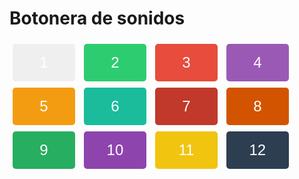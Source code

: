 <!DOCTYPE html>
<html>
<head>
  <title>Botonera de sonidos</title>
  <style>
    /* CSS styles for buttons */
    .numbered-button {
      font-size: 24px; /* set the font size */
      width: 100px; /* set the width */
      height: 60px; /* set the height */
      margin: 5px; /* add margin between buttons */
      color: #fff; /* set the text color */
      border: none; /* remove button borders */
      border-radius: 5px; /* add border radius for rounded edges */
    }

    /* Custom background colors for each button */
    #button1 {
      background-color: #3498db; /* set the background color */
    }

    #button2 {
      background-color: #2ecc71; /* set the background color */
    }

    #button3 {
      background-color: #e74c3c; /* set the background color */
    }

    #button4 {
      background-color: #9b59b6; /* set the background color */
    }

    #button5 {
      background-color: #f39c12; /* set the background color */
    }

    #button6 {
      background-color: #1abc9c; /* set the background color */
    }

    /* Custom background colors for the additional buttons */
    #button7 {
      background-color: #c0392b; /* set the background color */
    }

    #button8 {
      background-color: #d35400; /* set the background color */
    }

    #button9 {
      background-color: #27ae60; /* set the background color */
    }

    #button10 {
      background-color: #8e44ad; /* set the background color */
    }

    #button11 {
      background-color: #f1c40f; /* set the background color */
    }

    #button12 {
      background-color: #2c3e50; /* set the background color */
    }
  </style>
  <script>
    // JavaScript code to play sounds when buttons are clicked
    function playSound(soundFile) {
      var audio = new Audio(soundFile);
      audio.play();
    }
  </script>
</head>
<body>
  <h1>Botonera de sonidos</h1>
  <button id="button1" class="numbered-button" onclick="playSound('Metal Crash.mp3')">1</button>
  <button id="button2" class="numbered-button" onclick="playSound('Plastic Object Dropping.mp3')">2</button>
  <button id="button3" class="numbered-button" onclick="playSound('Tearing Crunch.mp3')">3</button>
  <button id="button4" class="numbered-button" onclick="playSound('Water Splash on Cement Series.mp3')">4</button>
  <button id="button5" class="numbered-button" onclick="playSound('Wineglass On Wood Soft.mp3')">5</button>
  <button id="button6" class="numbered-button" onclick="playSound('Woodpecker Pecking on Tree.mp3')">6</button>
  <button id="button7" class="numbered-button" onclick="playSound('Sound7.mp3')">7</button>
  <button id="button8" class="numbered-button" onclick="playSound('Sound8.mp3')">8</button>
  <button id="button9" class="numbered-button" onclick="playSound('Sound8.mp3')">9</button>
  <button id="button10" class="numbered-button" onclick="playSound('Sound8.mp3')">10</button>
  <button id="button11" class="numbered-button" onclick="playSound('Sound8.mp3')">11</button>
  <button id="button12" class="numbered-button" onclick="playSound('Sound8.mp3')">12</button>

</body>
</html>
